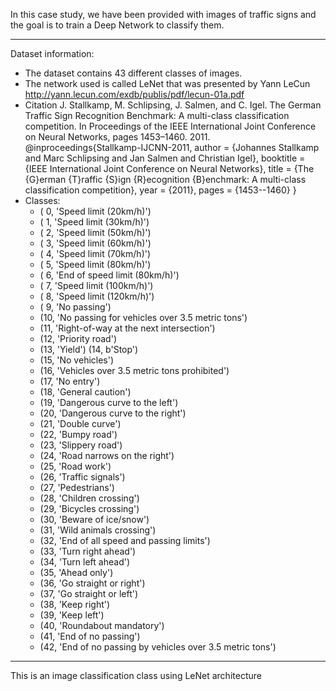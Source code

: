 In this case study, we have been provided with images of traffic signs and the goal is to train a Deep Network to classify them.

---

Dataset information:
  - The dataset contains 43 different classes of images.
  - The network used is called LeNet that was presented by Yann LeCun http://yann.lecun.com/exdb/publis/pdf/lecun-01a.pdf
  - Citation J. Stallkamp, M. Schlipsing, J. Salmen, and C. Igel. The German Traffic Sign Recognition Benchmark: A multi-class classification competition. In Proceedings of the IEEE International Joint Conference on Neural Networks, pages 1453–1460. 2011. @inproceedings{Stallkamp-IJCNN-2011, author = {Johannes Stallkamp and Marc Schlipsing and Jan Salmen and Christian Igel}, booktitle = {IEEE International Joint Conference on Neural Networks}, title = {The {G}erman {T}raffic {S}ign {R}ecognition {B}enchmark: A multi-class classification competition}, year = {2011}, pages = {1453--1460} }
  - Classes:
    - ( 0, 'Speed limit (20km/h)') 
    - ( 1, 'Speed limit (30km/h)')
    - ( 2, 'Speed limit (50km/h)') 
    - ( 3, 'Speed limit (60km/h)')
    - ( 4, 'Speed limit (70km/h)') 
    - ( 5, 'Speed limit (80km/h)')
    - ( 6, 'End of speed limit (80km/h)') 
    - ( 7, 'Speed limit (100km/h)')
    - ( 8, 'Speed limit (120km/h)') 
    - ( 9, 'No passing')
    - (10, 'No passing for vehicles over 3.5 metric tons')
    - (11, 'Right-of-way at the next intersection') 
    - (12, 'Priority road')
    - (13, 'Yield') (14, b'Stop') 
    - (15, 'No vehicles')
    - (16, 'Vehicles over 3.5 metric tons prohibited') 
    - (17, 'No entry')
    - (18, 'General caution') 
    - (19, 'Dangerous curve to the left')
    - (20, 'Dangerous curve to the right') 
    - (21, 'Double curve')
    - (22, 'Bumpy road') 
    - (23, 'Slippery road')
    - (24, 'Road narrows on the right') 
    - (25, 'Road work')
    - (26, 'Traffic signals') 
    - (27, 'Pedestrians') 
    - (28, 'Children crossing')
    - (29, 'Bicycles crossing') 
    - (30, 'Beware of ice/snow')
    - (31, 'Wild animals crossing')
    - (32, 'End of all speed and passing limits') 
    - (33, 'Turn right ahead')
    - (34, 'Turn left ahead') 
    - (35, 'Ahead only') 
    - (36, 'Go straight or right')
    - (37, 'Go straight or left') 
    - (38, 'Keep right') 
    - (39, 'Keep left')
    - (40, 'Roundabout mandatory') 
    - (41, 'End of no passing')
    - (42, 'End of no passing by vehicles over 3.5 metric tons')

---


This is an image classification class using LeNet architecture
